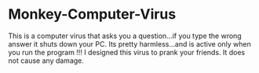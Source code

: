 # Monkey-Computer-Virus
This is a computer virus that asks you a question...if you type the wrong answer it shuts down your PC.
Its pretty harmless...and is active only when you run the program !!! I designed this virus to prank your friends.
It does not cause any damage.
